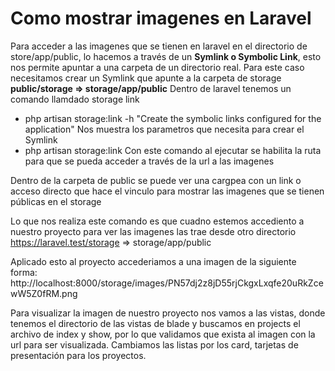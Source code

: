 # Como mostrar imagenes en Laravel 

Para acceder a las imagenes que se tienen en laravel en el directorio de store/app/public, lo hacemos a través de un **Symlink o Symbolic Link**, esto nos permite 
apuntar a una carpeta de un directorio real. 
Para este caso necesitamos crear un Symlink  que apunte a la carpeta de storage
**public/storage => storage/app/public**
Dentro de laravel tenemos un comando llamdado storage link
* php artisan storage:link -h 
"Create the symbolic links configured for the application"
Nos muestra los parametros que necesita para crear el Symlink
* php artisan storage:link
Con este comando al ejecutar se habilita la ruta para que se pueda acceder a través de la url a las imagenes 

Dentro de la carpeta de public se puede ver una cargpea con un link o acceso directo que hace el vinculo para mostrar las imagenes que se tienen públicas en el storage



Lo que nos realiza este comando es que cuadno estemos accediento a nuestro proyecto para ver las imagenes las trae desde otro directorio 
https://laravel.test/storage => storage/app/public

Aplicado esto al proyecto accederiamos a una imagen de la siguiente forma: 
http://localhost:8000/storage/images/PN57dj2z8jD55rjCkgxLxqfe20uRkZcewW5Z0fRM.png

Para visualizar la imagen de nuestro proyecto nos vamos a las vistas, donde tenemos el directorio de las vistas de blade y buscamos en projects el archivo de index y show, por lo que validamos que exista al imagen con la url para ser visualizada. 
Cambiamos las listas por los card, tarjetas de presentación para los proyectos. 
